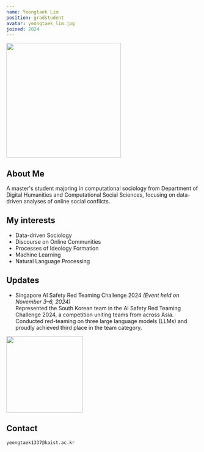 ```yaml
---
name: Yeongtaek Lim
position: gradstudent
avatar: yeongtaek_lim.jpg
joined: 2024
---
```


<img width="300" src="{{site.baseurl}}/images/people/{{page.avatar}}" onerror="this.src='{{site.baseurl}}/images/people/404.jpg';" data-action="zoom">

## About Me
  A master's student majoring in computational sociology from Department of Digital Humanities and Computational Social Sciences, focusing on data-driven analyses of online social conflicts.
  
## My interests
  * Data-driven Sociology
  * Discourse on Online Communities
  * Processes of Ideology Formation
  * Machine Learning
  * Natural Language Processing

## Updates
* Singapore AI Safety Red Teaming Challenge 2024 *(Event held on November 3–6, 2024)*  
  Represented the South Korean team in the AI Safety Red Teaming Challenge 2024, a competition uniting teams from across Asia.  
  Conducted red-teaming on three large language models (LLMs) and proudly achieved third place in the team category.
<img width="200" src="{{site.baseurl}}/images/people/{{page.avatar}}" onerror="this.src='{{site.baseurl}}/images/people/Yongtaek_AI.jpg';" data-action="zoom">

## Contact
<i class="fa fa-envelope-o"></i>  `yeongtaek1337@kaist.ac.kr`<br>
